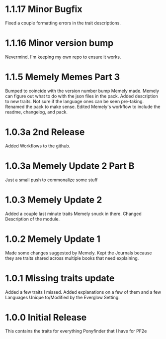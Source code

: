 # 1.1.17 Minor Bugfix
Fixed a couple formatting errors in the trait descriptions.
# 1.1.16 Minor version bump
Nevermind. I'm keeping my own repo to ensure it works.
# 1.1.5 Memely Memes Part 3
Bumped to coincide with the version number bump Memely made.
Memely can figure out what to do with the json files in the pack.
Added description to new traits. Not sure if the language ones can be seen pre-taking.
Renamed the pack to make sense.
Edited Memely's workflow to include the readme, changelog, and pack.
# 1.0.3a 2nd Release
Added Workflows to the github.
# 1.0.3a Memely Update 2 Part B
Just a small push to commonalize some stuff
# 1.0.3 Memely Update 2
Added a couple last minute traits Memely snuck in there.
Changed Description of the module.
# 1.0.2 Memely Update 1
Made some changes suggested by Memely. Kept the Journals because they are traits shared across multiple books that need explaining.
# 1.0.1 Missing traits update
Added a few traits I missed. Added explanations on a few of them and a few Languages Unique to/Modified by the Everglow Setting.
# 1.0.0 Initial Release
This contains the traits for everything Ponyfinder that I have for PF2e
